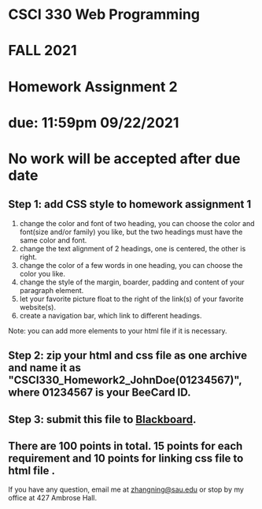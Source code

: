 # CSCI 330 Web Programming
# FALL 2021
# Homework Assignment 2
# due: 11:59pm 09/22/2021
# No work will be accepted after due date

## Step 1: add CSS style to homework assignment 1
1. change the color and font of two heading, you can choose the color and font(size and/or family) you like, but the two headings must have the same color and font.
2. change the text alignment of 2 headings, one is centered, the other is right.
3. change the color of a few words in one heading, you can choose the color you like.
4. change the style of the margin, boarder, padding and content of your paragraph element.
5. let your favorite picture float to the right of the link(s) of your favorite website(s).
6. create a navigation bar, which link to different headings. 

Note: you can add more elements to your html file if it is necessary.

## Step 2: zip your html and css file as one archive and name it as "CSCI330_Homework2_JohnDoe(01234567)", where 01234567 is your BeeCard ID.
## Step 3: submit this file to [Blackboard](https://blackboard.sau.edu/webapps/login/).

## There are 100 points in total. 15 points for each requirement and 10 points for linking css file to html file .

If you have any question, email me at zhangning@sau.edu or stop by my office at 427 Ambrose Hall.
